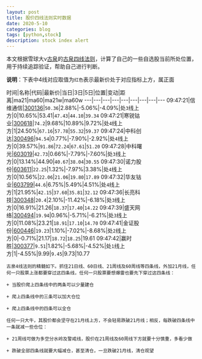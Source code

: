 ```yaml
---
layout: post
title: 股价四线法则实时数据
date: 2020-5-10
categories: blog
tags: [python,stock]
description: stock index alert
---
```



本文根据雪球大v[古泉](https://xueqiu.com/u/7148646888)的[古泉四线法则](https://xueqiu.com/7148646888/130498192)，计算了自己的一些自选股当前所处位置，用于持续追踪验证，帮助自己进行判断。

**说明**：下表中4线对应取值为`红色`表示最新价处于对应指标上方，属正面

时间|名称|代码|最新价|当日|3日|5日|位置|变动|距离|ma21|ma60|ma21w|ma60w
---|---|---|---|---|---|---|---|---
09:47:21|信维通信|[300136](https://xueqiu.com/S/SZ300136)|`50.36`|2.88%|-5.06%|-4.09%|处`3`线上方|0|10.65%|53.41|`47.43`|`44.10`|`39.34`
09:47:21|寒锐钴业|[300618](https://xueqiu.com/S/SZ300618)|`74.2`|9.68%|10.89%|9.72%|处`4`线上方|1|24.50%|`67.16`|`57.78`|`55.32`|`59.37`
09:47:24|中科创达|[300496](https://xueqiu.com/S/SZ300496)|`94.54`|0.77%|-7.90%|-2.92%|处`4`线上方|0|39.57%|`91.86`|`72.24`|`67.61`|`51.20`
09:47:28|中科曙光|[603019](https://xueqiu.com/S/SH603019)|`42.73`|0.66%|-7.79%|-7.60%|处`3`线上方|0|13.14%|44.90|`40.67`|`38.04`|`30.55`
09:47:30|诺力股份|[603611](https://xueqiu.com/S/SH603611)|`22.25`|1.32%|-7.97%|3.38%|处`4`线上方|0|10.56%|`22.06`|`21.06`|`19.80`|`17.89`
09:47:32|华友钴业|[603799](https://xueqiu.com/S/SH603799)|`44.6`|6.75%|5.49%|4.51%|处`4`线上方|1|21.95%|`42.15`|`37.60`|`35.81`|`32.12`
09:47:36|长亮科技|[300348](https://xueqiu.com/S/SZ300348)|`20.4`|2.10%|-11.42%|-6.18%|处`3`线上方|0|16.91%|21.26|`18.37`|`17.40`|`14.22`
09:47:39|盛天网络|[300494](https://xueqiu.com/S/SZ300494)|`19.94`|0.96%|-5.71%|-6.21%|处`3`线上方|0|11.08%|23.21|`18.91`|`17.10`|`14.70`
09:47:41|金证股份|[600446](https://xueqiu.com/S/SH600446)|`19.23`|1.10%|-7.02%|-8.68%|处`2`线上方|0|-0.71%|21.17|`18.72`|`18.25`|19.61
09:47:42|赢时胜|[300377](https://xueqiu.com/S/SZ300377)|`9.51`|1.82%|-5.68%|-4.52%|处`1`线上方|1|-4.55%|9.99|`9.45`|9.73|10.77

```
古泉4线法则的精髓如下。抓住21日线、60日线、21周线及60周线等四条线，外加21月线，任何一只股票上涨都要穿过这四条线，任何一只股票要想爆雷也要先下穿过这四条线：

+ 当股价爬上四条线中的两条可以少量建仓

+ 爬上四条线中的三条可以加大仓位

+ 爬上四条线中的四条可以全仓

任何一只大牛，其股价都会坚守在21月线上方，不会轻易跌破21月线；相反，每跌破四条线中一条就减一些仓位：

+ 21周线可做为多空分水岭及警戒线，股价在21周线及60周线下方就要十分慎重，多看少做

+ 跌破全部四条线就要大幅减仓，甚至清仓，一旦跌破21月线，清仓观望
```